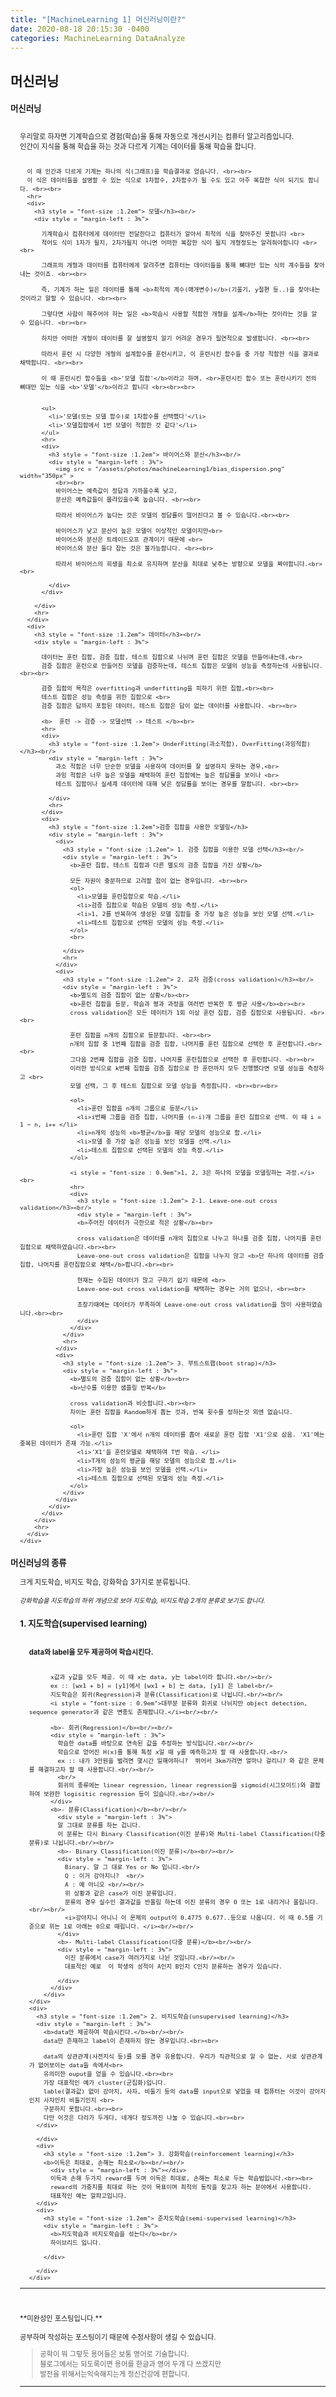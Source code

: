 ```yaml
---
title: "[MachineLearning 1] 머신러닝이란?"
date: 2020-08-18 20:15:30 -0400
categories: MachineLearning DataAnalyze
---
```


## 머신러닝

<div style = "font-size :0.8em">
  <div>
    <h3 style = "font-size :1.2em"> 머신러닝</h3><br/>
    <div style = "margin-left : 3%">
      우리말로 하자면 기계학습으로 경험(학습)을 통해 자동으로 개선시키는 컴퓨터 알고리즘입니다.<br/>
      인간이 지식을 통해 학습을 하는 것과 다르게 기계는 데이터를 통해 학습을 합니다.<br><br>

      이 때 인간과 다르게 기계는 하나의 식(그래프)을 학습결과로 얻습니다. <br><br>
      이 식은 데이터들을 설명할 수 있는 식으로 1차함수, 2차함수가 될 수도 있고 아주 복잡한 식이 되기도 합니다. <br><br>
      <hr>
      <div>
        <h3 style = "font-size :1.2em"> 모델</h3><br/>
        <div style = "margin-left : 3%">

          기계학습시 컴퓨터에게 데이터만 전달한다고 컴퓨터가 알아서 최적의 식을 찾아주진 못합니다 <br>
          적어도 식이 1차가 될지, 2차가될지 아니면 어떠한 복잡한 식이 될지 개형정도는 알려줘야합니다 <br><br>

          그래프의 개형과 데이터를 컴퓨터에게 알려주면 컴퓨터는 데이터들을 통해 뼈대만 있는 식의 계수들을 찾아내는 것이죠. <br><br>

          즉, 기계가 하는 일은 데이터를 통해 <b>최적의 계수(매개변수)</b>(기울기, y절편 등..)을 찾아내는 것이라고 말할 수 있습니다. <br><br>

          그렇다면 사람이 해주어야 하는 일은 <b>학습시 사용할 적합한 개형을 설계</b>하는 것이라는 것을 알 수 있습니다. <br><br>

          하지만 어떠한 개형이 데이터를 잘 설명할지 알기 어려운 경우가 필연적으로 발생합니다. <br><br>

          따라서 훈련 시 다양한 개형의 설계함수를 훈련시키고, 이 훈련시킨 함수들 중 가장 적합한 식을 결과로 채택합니다. <br><br>

          이 때 훈련시킨 함수들을 <b>'모델 집합'</b>이라고 하며, <br>훈련시킨 함수 또는 훈련시키기 전의 뼈대만 있는 식을 <b>'모델'</b>이라고 합니다 <br><br><br>


          <ul>
            <li>'모델(또는 모델 함수)로 1차함수를 선택했다'</li>
            <li>'모델집합에서 1번 모델이 적합한 것 같다'</li>
          </ul>
          <hr>
          <div>
            <h3 style = "font-size :1.2em"> 바이어스와 분산</h3><br/>
            <div style = "margin-left : 3%">
              <img src = "/assets/photos/machineLearning1/bias_dispersion.png" width="350px" >
              <br><br>
              바이어스는 예측값이 정답과 가까울수록 낮고,
              분산은 예측값들이 몰려있을수록 높습니다. <br><br>

              따라서 바이어스가 높다는 것은 모델의 정답률이 떨어진다고 볼 수 있습니다.<br><br>

              바이어스가 낮고 분산이 높은 모델이 이상적인 모델이지만<br>
              바이어스와 분산은 트레이드오프 관계이기 때문에 <br>
              바이어스와 분산 둘다 잡는 것은 불가능합니다. <br><br>

              따라서 바이어스의 희생을 최소로 유지하며 분산을 최대로 낮추는 방향으로 모델을 짜야합니다.<br><br>

            </div>
          </div>

        </div>
        <hr>
      </div>
      <div>
        <h3 style = "font-size :1.2em"> 데이터</h3><br/>
        <div style = "margin-left : 3%">

          데이터는 훈련 집합, 검증 집합, 테스트 집합으로 나뉘며 훈련 집합은 모델을 만들어내는데,<br>
          검증 집합은 훈련으로 만들어진 모델을 검증하는데, 테스트 집합은 모델의 성능을 측정하는데 사용됩니다. <br><br>

          검증 집합의 목적은 overfitting과 underfitting을 피하기 위한 집합,<br><br>
          테스트 집합은 성능 측정을 위한 집합으로 <br>
          검증 집합은 답까지 포함된 데이터, 테스트 집합은 답이 없는 데이터를 사용합니다. <br><br>

          <b>  훈련 -> 검증 -> 모델선택 -> 테스트 </b><br>
          <hr>
          <div>
            <h3 style = "font-size :1.2em"> UnderFitting(과소적합), OverFitting(과잉적합)</h3><br/>
            <div style = "margin-left : 3%">
              과소 적합은 너무 단순한 모델을 사용하여 데이터를 잘 설명하지 못하는 경우,<br>
              과잉 적합은 너무 높은 모델을 채택하여 훈련 집합에는 높은 정답률을 보이나 <br>
              테스트 집합이나 실세계 데이터에 대해 낮은 정답률을 보이는 경우를 말합니다. <br><br>

            </div>
            <hr>
          </div>
          <div>
            <h3 style = "font-size :1.2em">검증 집합을 사용한 모델링</h3>
            <div style = "margin-left : 3%">
              <div>
                <h3 style = "font-size :1.2em"> 1. 검증 집합을 이용한 모델 선택</h3><br/>
                <div style = "margin-left : 3%">
                  <b>훈련 집합, 테스트 집합과 다른 별도의 검증 집합을 가진 상황</b>

                  모든 자원이 충분하므로 고려할 점이 없는 경우입니다. <br><br>
                  <ol>
                    <li>모델을 훈련집합으로 학습.</li>
                    <li>검증 집합으로 학습된 모델의 성능 측정.</li>
                    <li>1, 2를 반복하여 생성된 모델 집합들 중 가장 높은 성능을 보인 모델 선택.</li>
                    <li>테스트 집합으로 선택된 모델의 성능 측정.</li>
                  </ol>
                  <br>

                </div>
                <hr>
              </div>
              <div>
                <h3 style = "font-size :1.2em"> 2. 교차 검증(cross validation)</h3><br/>
                <div style = "margin-left : 3%">
                  <b>별도의 검증 집합이 없는 상황</b><br>
                  <b>훈련 집합을 등분, 학습과 평과 과정을 여러번 반복한 후 평균 사용</b><br><br>
                  cross validation은 모든 데이터가 1회 이상 훈련 집합, 검증 집합으로 사용됩니다. <br><br>

                  훈련 집합을 n개의 집합으로 등분합니다. <br><br>
                  n개의 집합 중 1번째 집합을 검증 집합, 나머지를 훈련 집합으로 선택한 후 훈련합니다.<br><br>
                  그다음 2번째 집합을 검증 집합, 나머지를 훈련집합으로 선택한 후 훈련합니다. <br><br>
                  이러한 방식으로 k번째 집합을 검증 집합으로 한 훈련까지 모두 진행했다면 모델 성능을 측정하고 <br>
                  모델 선택, 그 후 테스트 집합으로 모델 성능을 측정합니다. <br><br><br>

                  <ol>
                    <li>훈련 집합을 n개의 그룹으로 등분</li>
                    <li>i번째 그룹을 검증 집합, 나머지를 (n-i)개 그룹을 훈련 집합으로 선택. 이 때 i = 1 ~ n, i++ </li>
                    <li>n개의 성능의 <b>평균</b>을 해당 모델의 성능으로 함.</li>
                    <li>모델 중 가장 높은 성능을 보인 모델을 선택.</li>
                    <li>테스트 집합으로 선택된 모델의 성능 측정.</li>
                  </ol>

                  <i style = "font-size : 0.9em">1, 2, 3은 하나의 모델을 모델링하는 과정.</i><br>
                  <hr>
                  <div>
                    <h3 style = "font-size :1.2em"> 2-1. Leave-one-out cross validation</h3><br/>
                    <div style = "margin-left : 3%">
                    <b>주어진 데이터가 극한으로 적은 상황</b><br>

                    cross validation은 데이터를 n개의 집합으로 나누고 하나를 검증 집합, 나머지를 훈련 집합으로 채택하였습니다.<br><br>
                    Leave-one-out cross validation은 집합을 나누지 않고 <b>단 하나의 데이터를 검증 집합, 나머지를 훈련집합으로 채택</b>합니다.<br><br>

                    현재는 수집된 데이터가 많고 구하기 쉽기 때문에 <br>
                    Leave-one-out cross validation을 채택하는 경우는 거의 없으나, <br><br>

                    초창기때에는 데이터가 부족하여 Leave-one-out cross validation을 많이 사용하였습니다.<br><br>
                    </div>
                  </div>
                </div>
                <hr>
              </div>
              <div>
                <h3 style = "font-size :1.2em"> 3. 부트스트랩(boot strap)</h3>
                <div style = "margin-left : 3%">
                  <b>별도의 검증 집합이 없는 상황</b><br>
                  <b>난수를 이용한 샘플링 반복</b>

                  cross validation과 비슷합니다.<br><br>
                  차이는 훈련 집합을 Random하게 뽑는 것과, 반복 횟수를 정하는것 외엔 없습니다.

                  <ol>
                    <li>훈련 집합 'X'에서 n개의 데이터를 뽑아 새로운 훈련 집합 'X1'으로 삼음. 'X1'에는 중복된 데이터가 존재 가능.</li>
                    <li>'X1'을 훈련모델로 채택하여 T번 학습. </li>
                    <li>T개의 성능의 평균을 해당 모델의 성능으로 함.</li>
                    <li>가장 높은 성능을 보인 모델을 선택.</li>
                    <li>테스트 집합으로 선택된 모델의 성능 측정.</li>
                  </ol>
                </div>
              </div>
            </div>
          </div>
        </div>
        <hr>
      </div>
    </div>
  </div>
  <div>
    <h3 style = "font-size :1.2em"> 머신러닝의 종류</h3>
    <div style = "margin-left : 3%">
      크게 지도학습, 비지도 학습, 강화학습 3가지로 분류됩니다.<br/><br/>
      <i style = "font-size : 0.9em">강화학습을 지도학습의 하위 개념으로 보아 지도학습, 비지도학습 2개의 분류로 보기도 합니다.</i><br>
      <div>
        <h3 style = "font-size :1.2em"> 1. 지도학습(supervised learning)</h3><br/>
        <div style = "margin-left : 3%">
          <b>data와 label을 모두 제공하여 학습시킨다.</b><br/><br/>

          x값과 y값을 모두 제공. 이 때 x는 data, y는 label이라 합니다.<br/><br/>
          ex :: [wx1 + b] = [y1]에서 [wx1 + b] 는 data, [y1] 은 label<br/>
          지도학습은 회귀(Regression)과 분류(Classification)로 나뉩니다.<br/><br/>
          <i style = "font-size : 0.9em">대부분 분류와 회귀로 나뉘지만 object detection, sequence generator과 같은 변종도 존재합니다.</i><br/><br/>

          <b>- 회귀(Regression)</b><br/><br/>
          <div style = "margin-left : 3%">
            학습한 data를 바탕으로 연속된 값을 추정하는 방식입니다.<br/><br/>
            학습으로 얻어진 H(x)를 통해 특정 x일 때 y를 예측하고자 할 때 사용합니다.<br/>
            ex :: 내가 3만원을 벌려면 몇시간 일해야하니?  뛰어서 3km가려면 얼마나 걸리니? 와 같은 문제를 해결하고자 할 때 사용합니다.<br/><br/>
            <br/>
            회귀의 종류에는 linear regression, linear regression을 sigmoid(시그모이드)와 결합하여 보완한 logisitic regression 등이 있습니다.<br/><br/>
          </div>
          <b>- 분류(Classification)</b><br/><br/>
            <div style = "margin-left : 3%">
            말 그대로 분류를 하는 겁니다.
            이 분류는 다시 Binary Classification(이진 분류)와 Multi-label Classification(다중 분류)로 나뉩니다.<br/><br/>
            <b>- Binary Classification(이진 분류)</b><br/><br/>
            <div style = "margin-left : 3%">
              Binary. 말 그 대로 Yes or No 입니다.<br/>
              Q : 이거 강아지니?  <br/>
              A : 예 아니오 <br/><br/>
              위 상황과 같은 case가 이진 분류입니다.
              분류의 경우 실수인 결과값을 반올림 하는데 이진 분류의 경우 0 또는 1로 내리거나 올립니다.<br/><br/>
              <i>강아지니 아니니 이 문제의 output이 0.4775 0.677..등으로 나옵니다. 이 때 0.5를 기준으로 위는 1로 아래는 0으로 때립니다. </i><br/><br/>
            </div>
            <b>- Multi-label Classification(다중 분류)</b><br/><br/>
            <div style = "margin-left : 3%">
              이진 분류에서 case가 여러가지로 나뉜 것입니다.<br/><br/>
              대표적인 예로  이 학생의 성적이 A인지 B인지 C인지 분류하는 경우가 있습니다.

            </div>
          </div>
        </div>
    </div>
    <div>
      <h3 style = "font-size :1.2em"> 2. 비지도학습(unsupervised learning)</h3>
      <div style = "margin-left : 3%">
        <b>data만 제공하여 학습시킨다.</b><br/><br/>
        data만 존재하고 label이 존재하지 않는 경우입니다.<br><br>

        data의 상관관계(사전지식 등)를 모를 경우 유용합니다. 우리가 직관적으로 알 수 없는, 서로 상관관계가 없어보이는 data들 속에서<br>
        유의미한 ouput을 얻을 수 있습니다.<br><br>
        가장 대표적인 예가 cluster(군집화)입니다.
        lable(결과값) 없이 강아지, 사자, 비둘기 등의 data를 input으로 넣었을 때 컴퓨터는 이것이 강아지인지 사자인지 비둘기인지 <br>
        구분하지 못합니다.<br><br>
        다만 이것은 다리가 두개다, 네개다 정도까진 나눌 수 있습니다.<br><br>
      </div>

      </div>
      <div>
        <h3 style = "font-size :1.2em"> 3. 강화학습(reinforcement learning)</h3>
        <b>이득은 최대로, 손해는 최소로</b><br/><br/>
          <div style = "margin-left : 3%"></div>
          이득과 손해 두가지 reward를 두며 이득은 최대로, 손해는 최소로 두는 학습법입니다.<br><br>
          reward의 가중치를 최대로 하는 것이 목표이며 최적의 동작을 찾고자 하는 분야에서 사용합니다.
          대표적인 예는 알파고입니다.
      </div>
      <div>
        <h3 style = "font-size :1.2em"> 준지도학습(semi-supervised learning)</h3>
        <div style = "margin-left : 3%">
          <b>지도학습과 비지도학습을 섞는다</b><br/>
          하이브리드 입니다.

        </div>

      </div>
    </div>
  </div>



  <div>
  </div>
  <hr/>
  <br/><br/> **미완성인 포스팅입니다.**
  <br/><br/> 공부하며 작성하는 포스팅이기 때문에 수정사항이 생길 수 있습니다.
  <blockquote> 공학이 뭐 그렇듯 용어들은 보통 영어로 기술합니다.<br/>
    블로그에서는 되도록이면 용어를 한글과 영어 두개 다 쓰겠지만<br/>
    발전을 위해서는익숙해지는게 정신건강에 편합니다.
  </blockquote>
  <hr/>
</div>
